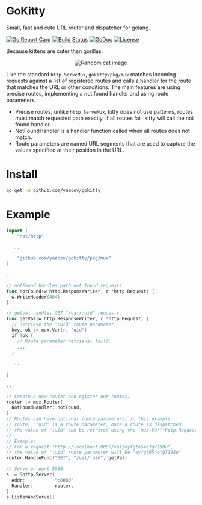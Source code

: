 # GoKitty
Small, fast and cute URL router and dispatcher for golang.

[![Go Report Card](https://goreportcard.com/badge/github.com/yaacov/gokitty)](https://goreportcard.com/report/github.com/yaacov/gokitty)
[![Build Status](https://travis-ci.org/yaacov/gokitty.svg?branch=master)](https://travis-ci.org/yaacov/gokitty)
[![GoDoc](https://godoc.org/github.com/yaacov/gokitty/pkg/mux?status.svg)](https://godoc.org/github.com/yaacov/gokitty/pkg/mux)
[![License](https://img.shields.io/badge/License-Apache%202.0-blue.svg)](https://opensource.org/licenses/Apache-2.0)

Because kittens are cuter than gorillas.

<p align="center">
  <img src="https://raw.githubusercontent.com/yaacov/tsl/master/img/cat.jpg" alt="Random cat image">
</p>

Like the standard `http.ServeMux`, `gokitty/pkg/mux` matches incoming requests against a list of registered routes and calls a handler for the route that matches the URL or other conditions. The main features are using precise routes, implementing a not found handler and using route parameters.

- Precise routes, unlike `http.ServeMux`, kitty does not use patterns, routes must match requested path exectly, if all routes fail, kitty will call the not found handler.
- NotFoundHandler is a handler function called when all routes does not match.
- Route parameters are named URL segments that are used to capture the values specified at their position in the URL.

# Install

``` bash
go get -u github.com/yaacov/gokitty
```

# Example

``` go
import (
	"net/http"
  
  ...

	"github.com/yaacov/gokitty/pkg/mux"
)

...

// notFound handles path not found requests.
func notFound(w http.ResponseWriter, r *http.Request) {
  w.WriteHeader(404)
}

// getVal handles GET "/val/:uid" requests.
func getVal(w http.ResponseWriter, r *http.Request) {
  // Retrieve the ":uid" route parameter.
  key, ok := mux.Var(r, "uid")
  if !ok {
    // Route parameter retrieval faild.
    ...
  }
  
  ...
  
}

...

// Create a new router and egister our routes.
router := mux.Router{
  NotFoundHandler: notFound,
}
// Routes can have optional route parameters, in this example
// route, ":uid" is a route parameter, once a route is dispatched, 
// the value of ":uid" can be retrived using the `mux.Var(*http.Request, string)` method.
//
// Example:
// For a request "http://localhost:8080/val/eyfgt654efg7198u",
// the value of ":uid" route parameter will be "eyfgt654efg7198u"
router.HandleFunc("GET", "/val/:uid", getVal)

// Serve on port 8080.
s := &http.Server{
  Addr:           ":8080",
  Handler:        router,
}
s.ListenAndServe()

```
